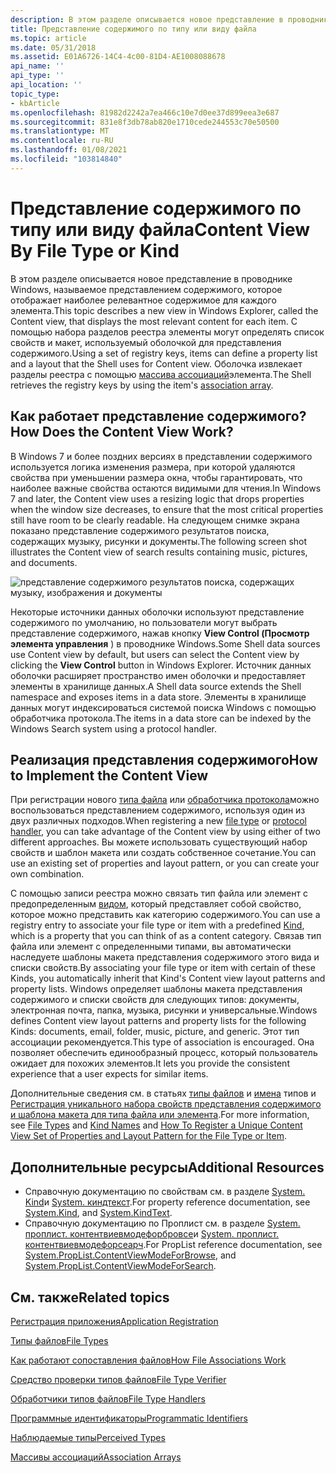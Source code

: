 ```yaml
---
description: В этом разделе описывается новое представление в проводнике Windows, называемое представлением содержимого, которое отображает наиболее релевантное содержимое для каждого элемента.
title: Представление содержимого по типу или виду файла
ms.topic: article
ms.date: 05/31/2018
ms.assetid: E01A6726-14C4-4c00-81D4-AE1008088678
api_name: ''
api_type: ''
api_location: ''
topic_type:
- kbArticle
ms.openlocfilehash: 81982d2242a7ea466c10e7d0ee37d899eea3e687
ms.sourcegitcommit: 831e8f3db78ab820e1710cede244553c70e50500
ms.translationtype: MT
ms.contentlocale: ru-RU
ms.lasthandoff: 01/08/2021
ms.locfileid: "103814840"
---
```

# <a name="content-view-by-file-type-or-kind"></a><span data-ttu-id="00305-103">Представление содержимого по типу или виду файла</span><span class="sxs-lookup"><span data-stu-id="00305-103">Content View By File Type or Kind</span></span>

<span data-ttu-id="00305-104">В этом разделе описывается новое представление в проводнике Windows, называемое представлением содержимого, которое отображает наиболее релевантное содержимое для каждого элемента.</span><span class="sxs-lookup"><span data-stu-id="00305-104">This topic describes a new view in Windows Explorer, called the Content view, that displays the most relevant content for each item.</span></span> <span data-ttu-id="00305-105">С помощью набора разделов реестра элементы могут определять список свойств и макет, используемый оболочкой для представления содержимого.</span><span class="sxs-lookup"><span data-stu-id="00305-105">Using a set of registry keys, items can define a property list and a layout that the Shell uses for Content view.</span></span> <span data-ttu-id="00305-106">Оболочка извлекает разделы реестра с помощью [массива ассоциаций](fa-perceivedtypes.md)элемента.</span><span class="sxs-lookup"><span data-stu-id="00305-106">The Shell retrieves the registry keys by using the item's [association array](fa-perceivedtypes.md).</span></span>

## <a name="how-does-the-content-view-work"></a><span data-ttu-id="00305-107">Как работает представление содержимого?</span><span class="sxs-lookup"><span data-stu-id="00305-107">How Does the Content View Work?</span></span>

<span data-ttu-id="00305-108">В Windows 7 и более поздних версиях в представлении содержимого используется логика изменения размера, при которой удаляются свойства при уменьшении размера окна, чтобы гарантировать, что наиболее важные свойства остаются видимыми для чтения.</span><span class="sxs-lookup"><span data-stu-id="00305-108">In Windows 7 and later, the Content view uses a resizing logic that drops properties when the window size decreases, to ensure that the most critical properties still have room to be clearly readable.</span></span> <span data-ttu-id="00305-109">На следующем снимке экрана показано представление содержимого результатов поиска, содержащих музыку, рисунки и документы.</span><span class="sxs-lookup"><span data-stu-id="00305-109">The following screen shot illustrates the Content view of search results containing music, pictures, and documents.</span></span>

![представление содержимого результатов поиска, содержащих музыку, изображения и документы](images/content-view/contentviewsearchresults.png)

<span data-ttu-id="00305-111">Некоторые источники данных оболочки используют представление содержимого по умолчанию, но пользователи могут выбрать представление содержимого, нажав кнопку **View Control (Просмотр элемента управления** ) в проводнике Windows.</span><span class="sxs-lookup"><span data-stu-id="00305-111">Some Shell data sources use Content view by default, but users can select the Content view by clicking the **View Control** button in Windows Explorer.</span></span> <span data-ttu-id="00305-112">Источник данных оболочки расширяет пространство имен оболочки и предоставляет элементы в хранилище данных.</span><span class="sxs-lookup"><span data-stu-id="00305-112">A Shell data source extends the Shell namespace and exposes items in a data store.</span></span> <span data-ttu-id="00305-113">Элементы в хранилище данных могут индексироваться системой поиска Windows с помощью обработчика протокола.</span><span class="sxs-lookup"><span data-stu-id="00305-113">The items in a data store can be indexed by the Windows Search system using a protocol handler.</span></span>

## <a name="how-to-implement-the-content-view"></a><span data-ttu-id="00305-114">Реализация представления содержимого</span><span class="sxs-lookup"><span data-stu-id="00305-114">How to Implement the Content View</span></span>

<span data-ttu-id="00305-115">При регистрации нового [типа файла](fa-file-types.md) или [обработчика протокола](../search/-search-3x-wds-extidx-prot-implementing.md)можно воспользоваться представлением содержимого, используя один из двух различных подходов.</span><span class="sxs-lookup"><span data-stu-id="00305-115">When registering a new [file type](fa-file-types.md) or [protocol handler](../search/-search-3x-wds-extidx-prot-implementing.md), you can take advantage of the Content view by using either of two different approaches.</span></span> <span data-ttu-id="00305-116">Вы можете использовать существующий набор свойств и шаблон макета или создать собственное сочетание.</span><span class="sxs-lookup"><span data-stu-id="00305-116">You can use an existing set of properties and layout pattern, or you can create your own combination.</span></span>

<span data-ttu-id="00305-117">С помощью записи реестра можно связать тип файла или элемент с предопределенным [видом](../properties/building-property-handlers-user-friendly-kind-names.md), который представляет собой свойство, которое можно представить как категорию содержимого.</span><span class="sxs-lookup"><span data-stu-id="00305-117">You can use a registry entry to associate your file type or item with a predefined [Kind](../properties/building-property-handlers-user-friendly-kind-names.md), which is a property that you can think of as a content category.</span></span> <span data-ttu-id="00305-118">Связав тип файла или элемент с определенными типами, вы автоматически наследуете шаблоны макета представления содержимого этого вида и списки свойств.</span><span class="sxs-lookup"><span data-stu-id="00305-118">By associating your file type or item with certain of these Kinds, you automatically inherit that Kind's Content view layout patterns and property lists.</span></span> <span data-ttu-id="00305-119">Windows определяет шаблоны макета представления содержимого и списки свойств для следующих типов: документы, электронная почта, папка, музыка, рисунки и универсальные.</span><span class="sxs-lookup"><span data-stu-id="00305-119">Windows defines Content view layout patterns and property lists for the following Kinds: documents, email, folder, music, picture, and generic.</span></span> <span data-ttu-id="00305-120">Этот тип ассоциации рекомендуется.</span><span class="sxs-lookup"><span data-stu-id="00305-120">This type of association is encouraged.</span></span> <span data-ttu-id="00305-121">Она позволяет обеспечить единообразный процесс, который пользователь ожидает для похожих элементов.</span><span class="sxs-lookup"><span data-stu-id="00305-121">It lets you provide the consistent experience that a user expects for similar items.</span></span>

<span data-ttu-id="00305-122">Дополнительные сведения см. в статьях [типы файлов](fa-file-types.md) и [имена](../properties/building-property-handlers-user-friendly-kind-names.md) типов и [Регистрация уникального набора свойств представления содержимого и шаблона макета для типа файла или элемента](register-a-unique-content-view-set-of-properties-and-layout-pattern-for-the-file-type-or-item.md).</span><span class="sxs-lookup"><span data-stu-id="00305-122">For more information, see [File Types](fa-file-types.md) and [Kind Names](../properties/building-property-handlers-user-friendly-kind-names.md) and [How To Register a Unique Content View Set of Properties and Layout Pattern for the File Type or Item](register-a-unique-content-view-set-of-properties-and-layout-pattern-for-the-file-type-or-item.md).</span></span>

## <a name="additional-resources"></a><span data-ttu-id="00305-123">Дополнительные ресурсы</span><span class="sxs-lookup"><span data-stu-id="00305-123">Additional Resources</span></span>

-   <span data-ttu-id="00305-124">Справочную документацию по свойствам см. в разделе [System. Kind](../properties/props-system-kind.md)и [System. киндтекст](../properties/props-system-kindtext.md).</span><span class="sxs-lookup"><span data-stu-id="00305-124">For property reference documentation, see [System.Kind](../properties/props-system-kind.md), and [System.KindText](../properties/props-system-kindtext.md).</span></span>
-   <span data-ttu-id="00305-125">Справочную документацию по Проплист см. в разделе [System. проплист. контентвиевмодефорбровсе](../properties/props-system-proplist-contentviewmodeforbrowse.md)и [System. проплист. контентвиевмодефорсеарч](../properties/props-system-proplist-contentviewmodeforsearch.md).</span><span class="sxs-lookup"><span data-stu-id="00305-125">For PropList reference documentation, see [System.PropList.ContentViewModeForBrowse](../properties/props-system-proplist-contentviewmodeforbrowse.md), and [System.PropList.ContentViewModeForSearch](../properties/props-system-proplist-contentviewmodeforsearch.md).</span></span>

## <a name="related-topics"></a><span data-ttu-id="00305-126">См. также</span><span class="sxs-lookup"><span data-stu-id="00305-126">Related topics</span></span>

<dl> <dt>

[<span data-ttu-id="00305-127">Регистрация приложения</span><span class="sxs-lookup"><span data-stu-id="00305-127">Application Registration</span></span>](app-registration.md)
</dt> <dt>

[<span data-ttu-id="00305-128">Типы файлов</span><span class="sxs-lookup"><span data-stu-id="00305-128">File Types</span></span>](fa-file-types.md)
</dt> <dt>

[<span data-ttu-id="00305-129">Как работают сопоставления файлов</span><span class="sxs-lookup"><span data-stu-id="00305-129">How File Associations Work</span></span>](fa-how-work.md)
</dt> <dt>

[<span data-ttu-id="00305-130">Средство проверки типов файлов</span><span class="sxs-lookup"><span data-stu-id="00305-130">File Type Verifier</span></span>](file-type-verifier.md)
</dt> <dt>

[<span data-ttu-id="00305-131">Обработчики типов файлов</span><span class="sxs-lookup"><span data-stu-id="00305-131">File Type Handlers</span></span>](fa-file-extensions.md)
</dt> <dt>

[<span data-ttu-id="00305-132">Программные идентификаторы</span><span class="sxs-lookup"><span data-stu-id="00305-132">Programmatic Identifiers</span></span>](fa-progids.md)
</dt> <dt>

[<span data-ttu-id="00305-133">Наблюдаемые типы</span><span class="sxs-lookup"><span data-stu-id="00305-133">Perceived Types</span></span>](fa-perceivedtypes.md)
</dt> <dt>

[<span data-ttu-id="00305-134">Массивы ассоциаций</span><span class="sxs-lookup"><span data-stu-id="00305-134">Association Arrays</span></span>](fa-associationarray.md)
</dt> </dl>

 

 
